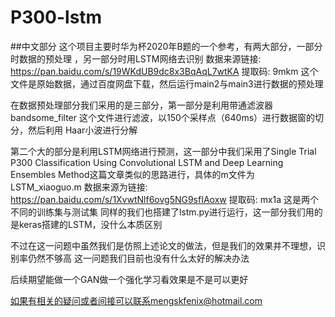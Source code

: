 # P300-lstm
##中文部分
这个项目主要时华为杯2020年B题的一个参考，有两大部分，一部分时数据的预处理
，另一部分时用LSTM网络去识别
数据来源链接: https://pan.baidu.com/s/19WKdUB9dc8x3BqAqL7wtKA 提取码: 9mkm 
这个文件是原始数据，通过百度网盘下载，然后运行main2与main3进行数据的预处理

在数据预处理部分我们采用的是三部分，第一部分是利用带通滤波器bandsome_filter
这个文件进行滤波，以150个采样点（640ms）进行数据窗的切分，然后利用
Haar小波进行分解

第二个大的部分是利用LSTM网络进行预测，这一部分中我们采用了Single Trial P300 Classification Using
Convolutional LSTM and Deep Learning
Ensembles Method这篇文章类似的思路进行，具体的m文件为LSTM_xiaoguo.m
数据来源为链接: https://pan.baidu.com/s/1XvwtNlf6ovg5NG9sfIAoxw 提取码: mx1a
这是两个不同的训练集与测试集
同样的我们也搭建了lstm.py进行运行，这一部分我们用的是keras搭建的LSTM，没什么本质区别

不过在这一问题中虽然我们是仿照上述论文的做法，但是我们的效果并不理想，识别率仍然不够高
这一问题我们目前也没有什么太好的解决办法

后续期望能做一个GAN做一个强化学习看效果是不是可以更好

如果有相关的疑问或者间接可以联系mengskfenix@hotmail.com

##